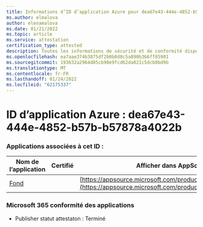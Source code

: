 ```yaml
---
title: Informations d’ID d’application Azure pour dea67e43-444e-4852-b57b-b57878a4022b
ms.author: elmalova
author: elenamalova
ms.date: 01/21/2022
ms.topic: article
ms.service: attestation
certification_type: attested
description: Toutes les informations de sécurité et de conformité disponibles pour dea67e43-444e-4852-b57b-b57878a4022b.
ms.openlocfilehash: ea7aae374b3875df2b0b0d8c5a890b366ff85901
ms.sourcegitcommit: 193632a2964d85cb90e9fcd62da021c5dcb0bd9b
ms.translationtype: MT
ms.contentlocale: fr-FR
ms.lasthandoff: 01/24/2022
ms.locfileid: "62175337"
---
```

# <a name="azure-app-id-dea67e43-444e-4852-b57b-b57878a4022b"></a>ID d’application Azure : dea67e43-444e-4852-b57b-b57878a4022b


### <a name="apps-associated-with-this-id"></a>Applications associées à cet ID :
| **Nom de l’application** | **Certifié** | **Afficher dans AppSource** |
|--------------|---------------|-----------------------|
| [Fond](https://docs.microsoft.com/microsoft-365-app-certification/forward/WA200003631) |  | [https://appsource.microsoft.com/product/office/WA200003631](https://appsource.microsoft.com/product/office/WA200003631) |

### <a name="microsoft-365-app-compliance-status"></a>Microsoft 365 conformité des applications
- Publisher statut attestaton : Terminé

